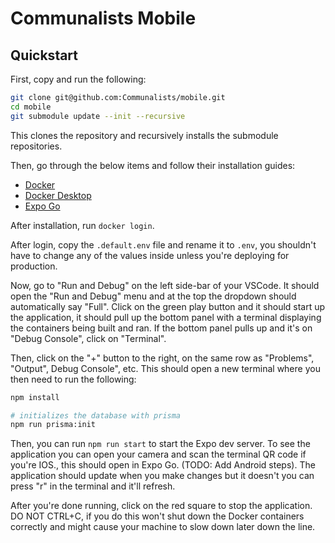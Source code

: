 # Communalists Mobile

## Quickstart

First, copy and run the following:

```sh
git clone git@github.com:Communalists/mobile.git
cd mobile
git submodule update --init --recursive
```

This clones the repository and recursively installs the submodule repositories.

Then, go through the below items and follow their installation guides:

- [Docker](https://docs.docker.com/engine/install/)
- [Docker Desktop](https://docs.docker.com/desktop/)
- [Expo Go](https://docs.expo.dev/get-started/set-up-your-environment/)

After installation, run `docker login`.

After login, copy the `.default.env` file and rename it to `.env`, you shouldn't have to change any of the values inside unless you're deploying for production.

Now, go to "Run and Debug" on the left side-bar of your VSCode. It should open the "Run and Debug" menu and at the top the dropdown should automatically say "Full". Click on the green play button and it should start up the application, it should pull up the bottom panel with a terminal displaying the containers being built and ran. If the bottom panel pulls up and it's on "Debug Console", click on "Terminal".

Then, click on the "+" button to the right, on the same row as "Problems", "Output", Debug Console", etc. This should open a new terminal where you then need to run the following:

```sh
npm install

# initializes the database with prisma
npm run prisma:init
```

Then, you can run `npm run start` to start the Expo dev server. To see the application you can open your camera and scan the terminal QR code if you're IOS., this should open in Expo Go. (TODO: Add Android steps). The application should update when you make changes but it doesn't you can press "r" in the terminal and it'll refresh.

After you're done running, click on the red square to stop the application. DO NOT CTRL+C, if you do this won't shut down the Docker containers correctly and might cause your machine to slow down later down the line.
